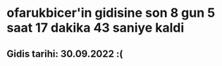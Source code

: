 # ofarukbicer'in gidisine son 8 gun 5 saat 17 dakika 43 saniye kaldi

## Gidis tarihi: 30.09.2022 :(